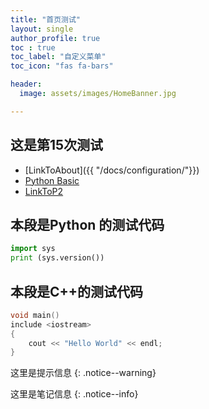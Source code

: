 ```yaml
---
title: "首页测试"
layout: single
author_profile: true
toc : true
toc_label: "自定义菜单"
toc_icon: "fas fa-bars"

header:
  image: assets/images/HomeBanner.jpg

---
```



## 这是第15次测试

- [LinkToAbout]({{ "/docs/configuration/"}})
- [Python Basic](/python/Basic/)
- [LinkToP2](content/Python/P2.md)


## 本段是Python 的测试代码
```python
import sys
print (sys.version())
```

## 本段是C++的测试代码
```cpp
void main()
include <iostream>
{
	cout << "Hello World" << endl;
}
```

这里是提示信息
{: .notice--warning}

这里是笔记信息
{: .notice--info}
